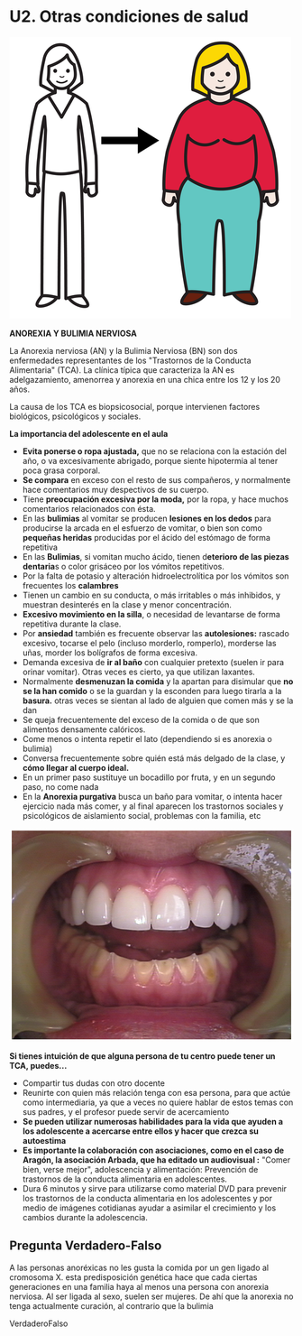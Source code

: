 # U2. Otras condiciones de salud


![Fig.4.4. Engordar. Sergio Palao. ARASAAC. CC BY-NC-SA](img/M4_4.png)




**ANOREXIA Y BULIMIA NERVIOSA**

La Anorexia nerviosa (AN) y la Bulimia Nerviosa (BN) son dos enfermedades representantes de los "Trastornos de la Conducta Alimentaria" (TCA). La clínica típica que caracteriza la AN es adelgazamiento, amenorrea y anorexia en una chica entre los 12 y los 20 años.

La causa de los TCA es biopsicosocial, porque intervienen factores biológicos, psicológicos y sociales. 

**La importancia del adolescente en el aula**

*   **Evita ponerse o ropa ajustada,** que no se relaciona con la estación del año, o va excesivamente abrigado, porque siente hipotermia al tener poca grasa corporal.
*   **Se compara** en exceso con el resto de sus compañeros, y normalmente hace comentarios muy despectivos de su cuerpo.
*   Tiene **preocupación excesiva por la moda,** por la ropa, y hace muchos comentarios relacionados con ésta.
*   En las **bulimias** al vomitar se producen **lesiones en los dedos** para producirse la arcada en el esfuerzo de vomitar, o bien son como **pequeñas heridas** producidas por el ácido del estómago de forma repetitiva
*   En las **Bulimias**, si vomitan mucho ácido, tienen d**eterioro de las piezas dentaria**s o color grisáceo por los vómitos repetitivos.
*   Por la falta de potasio y alteración hidroelectrolítica por los vómitos son frecuentes los **calambres**
*   Tienen un cambio en su conducta, o más irritables o más inhibidos, y muestran desinterés en la clase y menor concentración.
*   **Excesivo movimiento en la silla**, o necesidad de levantarse de forma repetitiva durante la clase.
*   Por **ansiedad** también es frecuente observar las **autolesiones:** rascado excesivo, tocarse el pelo (incluso morderlo, romperlo), morderse las uñas, morder los bolígrafos de forma excesiva.
*   Demanda excesiva de **ir al baño** con cualquier pretexto (suelen ir para orinar vomitar). Otras veces es cierto, ya que utilizan laxantes.
*   Normalmente **desmenuzan la comida** y la apartan para disimular que **no se la han comido** o se la guardan y la esconden para luego tirarla a la **basura.** otras veces se sientan al lado de alguien que comen más y se la dan
*   Se queja frecuentemente del exceso de la comida o de que son alimentos densamente calóricos.
*   Come menos o intenta repetir el lato (dependiendo si es anorexia o bulimia)
*   Conversa frecuentemente sobre quién está más delgado de la clase, y **cómo llegar al cuerpo ideal.**
*   En un primer paso sustituye un bocadillo por fruta, y en un segundo paso, no come nada
*   En la **Anorexia purgativa** busca un baño para vomitar, o intenta hacer ejercicio nada más comer, y al final aparecen los trastornos sociales y psicológicos de aislamiento social, problemas con la familia, etc


![Fig.4.5. Manifestaciones orales de la Bulimia. DentalSchoolProf. Wikimedia Commons. CC BY-NC-SA](img/M4_5.1.jpg)




**Si tienes intuición de que alguna persona de tu centro puede tener un TCA, puedes...**

*   Compartir tus dudas con otro docente
*   Reunirte con quien más relación tenga con esa persona, para que actúe como intermediaria, ya que a veces no quiere hablar de estos temas con sus padres, y el profesor puede servir de acercamiento
*   **Se pueden utilizar numerosas habilidades para la vida que ayuden a los adolescente a acercarse entre ellos y hacer que crezca su autoestima**
*   **Es importante la colaboración con asociaciones, como en el caso de Aragón, la asociación Arbada, que ha editado un audiovisual :** "Comer bien, verse mejor", adolescencia y alimentación: Prevención de trastornos de la conducta alimentaria en adolescentes.
*   Dura 6 minutos y sirve para utilizarse como material DVD para prevenir los trastornos de la conducta alimentaria en los adolescentes y por medio de imágenes cotidianas ayudar a asimilar el crecimiento y los cambios durante la adolescencia.

## Pregunta Verdadero-Falso

<quiz name=""><question><p>A las personas anoréxicas no les gusta la comida por un gen ligado al cromosoma X. esta predisposición genética hace que cada ciertas generaciones en una familia haya al menos una persona con anorexia nerviosa. Al ser ligada al sexo, suelen ser mujeres. De ahí que la anorexia no tenga actualmente curación, al contrario que la bulimia</p><answer>Verdadero</answer><answer correct>Falso</answer></question></quiz>

